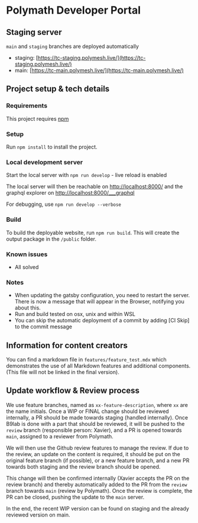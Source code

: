 # Polymath Developer Portal

## Staging server
`main` and `staging` branches are deployed automatically
* staging: [https://tc-staging.polymesh.live/](https://tc-staging.polymesh.live/)
* main: [https://tc-main.polymesh.live/](https://tc-main.polymesh.live/)

## Project setup & tech details

### Requirements
This project requires [npm](https://www.npmjs.com/get-npm)

### Setup
Run `npm install` to install the project.

### Local development server
Start the local server with `npm run develop` - live reload is enabled

The local server will then be reachable on [http://localhost:8000/](http://localhost:8000/) and the graphql explorer on [http://localhost:8000/___graphql](http://localhost:8000/___graphql)

For debugging, use `npm run develop --verbose`

### Build
To build the deployable website, run `npm run build`. This will create the output package in the `/public` folder.

### Known issues
* All solved

### Notes
* When updating the gatsby configuration, you need to restart the server. There is now a message that will appear in the Browser, notifying you about this.
* Run and build tested on osx, unix and within WSL
* You can skip the automatic deployment of a commit by adding [CI Skip] to the commit message

## Information for content creators
You can find a markdown file in `features/feature_test.mdx` which demonstrates the use of all Markdown features and additional components. (This file will not be linked in the final version).

## Update workflow & Review process
We use feature branches, named as `xx-feature-description`, where `xx` are the name initials. Once a WIP or FINAL change should be reviewed internally, a PR should be made towards staging (handled internally). Once B9lab is done with a part that should be reviewed, it will be pushed to the `review` branch (responsible person: Xavier), and a PR is opened towards `main`, assigned to a reviewer from Polymath.

We will then use the Github review features to manage the review. If due to the review, an update on the content is required, it should be put on the original feature branch (if possible), or a new feature branch, and a new PR towards both staging and the review branch should be opened.

This change will then be confirmed internally (Xavier accepts the PR on the review branch) and thereby automatically added to the PR from the `review` branch towards `main` (review by Polymath). Once the review is complete, the PR can be closed, pushing the update to the `main` server.

In the end, the recent WIP version can be found on staging and the already reviewed version on main.